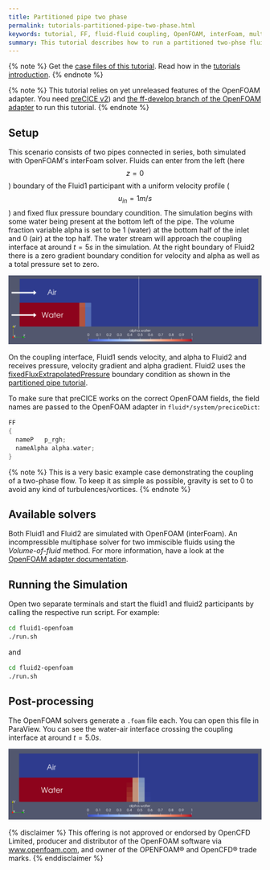 ```yaml
---
title: Partitioned pipe two phase
permalink: tutorials-partitioned-pipe-two-phase.html
keywords: tutorial, FF, fluid-fluid coupling, OpenFOAM, interFoam, multiphase
summary: This tutorial describes how to run a partitioned two-phse fluid simulation using preCICE.
---
```


{% note %}
Get the [case files of this tutorial](https://github.com/precice/tutorials/tree/master/partitioned-pipe-two-phase). Read how in the [tutorials introduction](https://www.precice.org/tutorials.html).
{% endnote %}

{% note %}
This tutorial relies on yet unreleased features of the OpenFOAM adapter. You need [preCICE v2](https://github.com/precice/precice/releases)) and [the ff-develop branch of the OpenFOAM adapter](https://github.com/precice/openfoam-adapter/tree/ff-develop) to run this tutorial.
{% endnote %}

## Setup

This scenario consists of two pipes connected in series, both simulated with OpenFOAM's interFoam solver. Fluids can enter from the left (here $$ z=0 $$) boundary of the Fluid1 participant with a uniform velocity profile ($$ u_{in} = 1 m/s $$) and fixed flux pressure boundary coundition.
The simulation begins with some water being present at the bottom left of the pipe. The volume fraction variable alpha is set to be 1 (water) at the bottom half of the inlet and 0 (air) at the top half. The water stream will approach the coupling interface at around $t=5s$ in the simulation.
At the right boundary of Fluid2 there is a zero gradient boundary condition for velocity and alpha as well as a total pressure set to zero.

![two-phase-setup](images/tutorials-partitioned-pipe-two-phase-setup.png)

On the coupling interface, Fluid1 sends velocity, and alpha to Fluid2 and receives pressure, velocity gradient and alpha gradient. Fluid2 uses the [fixedFluxExtrapolatedPressure](https://www.openfoam.com/documentation/guides/v2112/api/classFoam_1_1fixedFluxExtrapolatedPressureFvPatchScalarField.html) boundary condition as shown in the [partitioned pipe tutorial](https://precice.org/tutorials-partitioned-pipe.html).

To make sure that preCICE works on the correct OpenFOAM fields, the field names are passed to the OpenFOAM adapter in `fluid*/system/preciceDict`:

```CPP
FF
{
  nameP   p_rgh;
  nameAlpha alpha.water;
}
```

{% note %}
This is a very basic example case demonstrating the coupling of a two-phase flow. To keep it as simple as possible, gravity is set to $0$ to avoid any kind of turbulences/vortices.
{% endnote %}

## Available solvers

Both Fluid1 and Fluid2 are simulated with OpenFOAM (interFoam). An incompressible multiphase solver for two immiscible fluids using the *Volume-of-fluid* method. For more information, have a look at the [OpenFOAM adapter documentation](https://www.precice.org/adapter-openfoam-overview.html).

## Running the Simulation

Open two separate terminals and start the fluid1 and fluid2 participants by calling the respective run script. For example:

```bash
cd fluid1-openfoam
./run.sh
```

and

```bash
cd fluid2-openfoam
./run.sh
```

## Post-processing

The OpenFOAM solvers generate a `.foam` file each. You can open this file in ParaView.
You can see the water-air interface crossing the coupling interface at around $t=5.0s$.

![result](images/tutorials-partitioned-pipe-two-phase-result.png)

{% disclaimer %}
This offering is not approved or endorsed by OpenCFD Limited, producer and distributor of the OpenFOAM software via www.openfoam.com, and owner of the OPENFOAM®  and OpenCFD®  trade marks.
{% enddisclaimer %}

